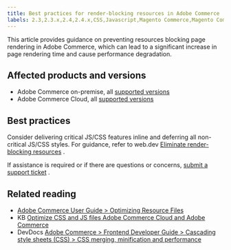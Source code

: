 ```yaml
---
title: Best practices for render-blocking resources in Adobe Commerce
labels: 2.3,2.3.x,2.4,2.4.x,CSS,Javascript,Magento Commerce,Magento Commerce Cloud,best practices
---
```


This article provides guidance on preventing resources blocking page rendering in Adobe Commerce, which can lead to a significant increase in page rendering time and cause performance degradation.

## Affected products and versions

* Adobe Commerce on-premise, all [supported versions](https://magento.com/sites/default/files/magento-software-lifecycle-policy.pdf)  
* Adobe Commerce Cloud, all [supported versions](https://magento.com/sites/default/files/magento-software-lifecycle-policy.pdf) 

## Best practices

Consider delivering critical JS/CSS features inline and deferring all non-critical JS/CSS styles. For guidance, refer to web.dev [Eliminate render-blocking resources](https://web.dev/render-blocking-resources/) .

If assistance is required or if there are questions or concerns, [submit a support ticket](https://support.magento.com/hc/en-us/articles/360019088251-Submit-a-support-ticket) .

## Related reading

* [Adobe Commerce User Guide > Optimizing Resource Files](https://docs.magento.com/user-guide/system/file-optimization.html)
* KB [Optimize CSS and JS files Adobe Commerce Cloud and Adobe Commerce](https://support.magento.com/hc/en-us/articles/360044482152-CSS-and-Javascript-file-optimization-on-Magento-Commerce-Cloud-and-Magento-Commerce) 
* DevDocs [Adobe Commerce > Frontend Developer Guide > Cascading style sheets (CSS) > CSS merging, minification and performance](https://devdocs.magento.com/guides/v2.3/frontend-dev-guide/css-topics/css-overview.html#css-merging-minification-and-performance) 


